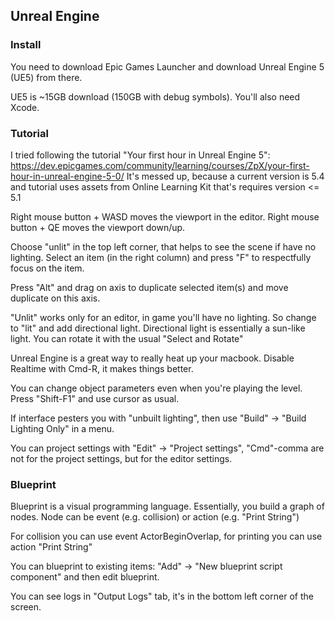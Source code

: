 ## Unreal Engine

### Install
You need to download Epic Games Launcher and download Unreal Engine 5 (UE5) from there.


UE5 is ~15GB download (150GB with debug symbols). You'll also need Xcode.


### Tutorial
I tried following the tutorial "Your first hour in Unreal Engine 5": https://dev.epicgames.com/community/learning/courses/ZpX/your-first-hour-in-unreal-engine-5-0/
It's messed up, because a current version is 5.4 and tutorial uses assets from Online Learning Kit that's 
requires version <= 5.1

Right mouse button + WASD moves the viewport in the editor. 
Right mouse button + QE moves the viewport down/up.

Choose "unlit" in the top left corner, that helps to see the scene if have no lighting.
Select an item (in the right column) and press "F" to respectfully focus on the item.

Press "Alt" and drag on axis to duplicate selected item(s) and move duplicate on this axis.

"Unlit" works only for an editor, in game you'll have no lighting. 
So change to "lit" and add directional light.
Directional light is essentially a sun-like light.
You can rotate it with the usual "Select and Rotate"

Unreal Engine is a great way to really heat up your macbook. 
Disable Realtime with Cmd-R, it makes things better.

You can change object parameters even when you're playing the level. Press "Shift-F1" and use cursor as usual.

If interface pesters you with "unbuilt lighting", then use "Build" -> "Build Lighting Only" in a menu.

You can project settings with "Edit" -> "Project settings", "Cmd"-comma are not for the project settings, but
for the editor settings.


### Blueprint
Blueprint is a visual programming language. 
Essentially, you build a graph of nodes. Node can be event (e.g. collision) or action (e.g. "Print String")

For collision you can use event ActorBeginOverlap, for printing you can use action "Print String" 

You can blueprint to existing items: "Add" -> "New blueprint script component" and then edit blueprint.

You can see logs in "Output Logs" tab, it's in the bottom left corner of the screen.


